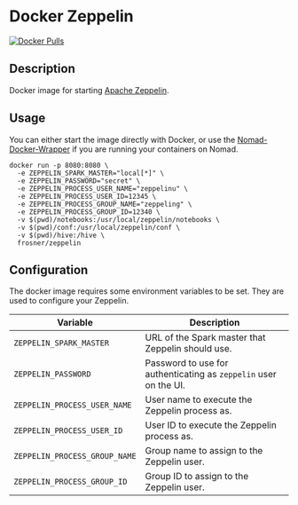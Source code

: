 # Docker Zeppelin

[![Docker Pulls](https://img.shields.io/docker/pulls/frosner/zeppelin.svg?maxAge=2592000)](https://hub.docker.com/r/frosner/zeppelin/)

## Description

Docker image for starting [Apache Zeppelin](https://zeppelin.apache.org/).

## Usage

You can either start the image directly with Docker, or use the [Nomad-Docker-Wrapper](https://github.com/FRosner/nomad-docker-wrapper) if you are running your containers on Nomad.

```
docker run -p 8080:8080 \
  -e ZEPPELIN_SPARK_MASTER="local[*]" \
  -e ZEPPELIN_PASSWORD="secret" \
  -e ZEPPELIN_PROCESS_USER_NAME="zeppelinu" \
  -e ZEPPELIN_PROCESS_USER_ID=12345 \
  -e ZEPPELIN_PROCESS_GROUP_NAME="zeppeling" \
  -e ZEPPELIN_PROCESS_GROUP_ID=12340 \
  -v $(pwd)/notebooks:/usr/local/zeppelin/notebooks \
  -v $(pwd)/conf:/usr/local/zeppelin/conf \
  -v $(pwd)/hive:/hive \
  frosner/zeppelin
```

## Configuration

The docker image requires some environment variables to be set. They are used to configure your Zeppelin.

| Variable | Description |
| -------- | ----------- |
| `ZEPPELIN_SPARK_MASTER` | URL of the Spark master that Zeppelin should use. |
| `ZEPPELIN_PASSWORD` | Password to use for authenticating as `zeppelin` user on the UI. |
| `ZEPPELIN_PROCESS_USER_NAME` | User name to execute the Zeppelin process as. |
| `ZEPPELIN_PROCESS_USER_ID` | User ID to execute the Zeppelin process as. |
| `ZEPPELIN_PROCESS_GROUP_NAME` | Group name to assign to the Zeppelin user. |
| `ZEPPELIN_PROCESS_GROUP_ID` | Group ID to assign to the Zeppelin user. |
